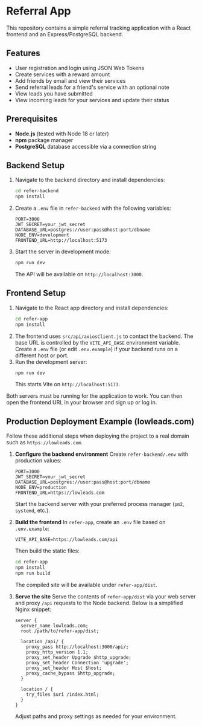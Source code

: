 # Referral App

This repository contains a simple referral tracking application with a React frontend and an Express/PostgreSQL backend.

## Features

- User registration and login using JSON Web Tokens
- Create services with a reward amount
- Add friends by email and view their services
- Send referral leads for a friend's service with an optional note
- View leads you have submitted
- View incoming leads for your services and update their status

## Prerequisites

- **Node.js** (tested with Node 18 or later)
- **npm** package manager
- **PostgreSQL** database accessible via a connection string

## Backend Setup

1. Navigate to the backend directory and install dependencies:
   ```bash
   cd refer-backend
   npm install
   ```
2. Create a `.env` file in `refer-backend` with the following variables:
   ```env
   PORT=3000
   JWT_SECRET=your_jwt_secret
   DATABASE_URL=postgres://user:pass@host:port/dbname
   NODE_ENV=development
   FRONTEND_URL=http://localhost:5173
   ```
3. Start the server in development mode:
   ```bash
   npm run dev
   ```
   The API will be available on `http://localhost:3000`.

## Frontend Setup

1. Navigate to the React app directory and install dependencies:
   ```bash
   cd refer-app
   npm install
   ```
2. The frontend uses `src/api/axiosClient.js` to contact the backend. The base URL is controlled by the `VITE_API_BASE` environment variable. Create a `.env` file (or edit `.env.example`) if your backend runs on a different host or port.
3. Run the development server:
   ```bash
   npm run dev
   ```
   This starts Vite on `http://localhost:5173`.

Both servers must be running for the application to work. You can then open the frontend URL in your browser and sign up or log in.

## Production Deployment Example (lowleads.com)

Follow these additional steps when deploying the project to a real domain such as `https://lowleads.com`.

1. **Configure the backend environment**
   Create `refer-backend/.env` with production values:
   ```env
   PORT=3000
   JWT_SECRET=your_jwt_secret
   DATABASE_URL=postgres://user:pass@host:port/dbname
   NODE_ENV=production
   FRONTEND_URL=https://lowleads.com
   ```
   Start the backend server with your preferred process manager (`pm2`, `systemd`, etc.).

2. **Build the frontend**
   In `refer-app`, create an `.env` file based on `.env.example`:
   ```env
   VITE_API_BASE=https://lowleads.com/api
   ```
   Then build the static files:
   ```bash
   cd refer-app
   npm install
   npm run build
   ```
   The compiled site will be available under `refer-app/dist`.

3. **Serve the site**
   Serve the contents of `refer-app/dist` via your web server and proxy `/api` requests to the Node backend.
   Below is a simplified Nginx snippet:
   ```nginx
   server {
     server_name lowleads.com;
     root /path/to/refer-app/dist;

     location /api/ {
       proxy_pass http://localhost:3000/api/;
       proxy_http_version 1.1;
       proxy_set_header Upgrade $http_upgrade;
       proxy_set_header Connection 'upgrade';
       proxy_set_header Host $host;
       proxy_cache_bypass $http_upgrade;
     }

     location / {
       try_files $uri /index.html;
     }
   }
   ```
   Adjust paths and proxy settings as needed for your environment.
